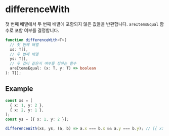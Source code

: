 # differenceWith

첫 번째 배열에서 두 번째 배열에 포함되지 않은 값들을 반환합니다. `areItemsEqual` 함수로 포함 여부를 결정합니다.

```typescript
function differenceWith<T>(
  // 첫 번째 배열
  xs: T[],
  // 두 번째 배열
  ys: T[],
  // 두 값이 같은지 여부를 정하는 함수
  areItemsEqual: (x: T, y: T) => boolean
): T[];
```

## Example

```typescript
const xs = [
  { x: 1, y: 2 },
  { x: 2, y: 1 },
];
const ys = [{ x: 1, y: 2 }];

differenceWith(xs, ys, (a, b) => a.x === b.x && a.y === b.y); // [{ x: 2, y: 1 }]
```
